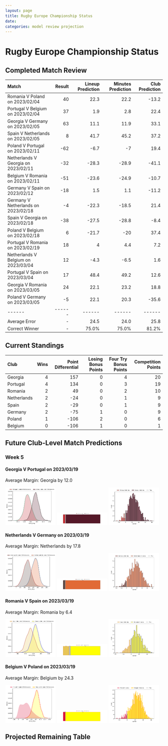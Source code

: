 ```yaml
---  
layout: page  
title: Rugby Europe Championship Status  
date:   
categories: model review projection  
---
```

# Rugby Europe Championship Status

## Completed Match Review


| Match                               |   Result |   Lineup Prediction |   Minutes Prediction |   Club Prediction |
|:------------------------------------|---------:|--------------------:|---------------------:|------------------:|
| Romania V Poland on 2023/02/04      |       40 |                22.3 |                 22.2 |             -13.2 |
| Portugal V Belgium on 2023/02/04    |       37 |                 1.9 |                  2.8 |              22.4 |
| Georgia V Germany on 2023/02/05     |       63 |                11.1 |                 11.9 |              33.1 |
| Spain V Netherlands on 2023/02/05   |        8 |                41.7 |                 45.2 |              37.2 |
| Poland V Portugal on 2023/02/11     |      -62 |                -6.7 |                 -7   |              19.4 |
| Netherlands V Georgia on 2023/02/11 |      -32 |               -28.3 |                -28.9 |             -41.1 |
| Belgium V Romania on 2023/02/11     |      -51 |               -23.6 |                -24.9 |             -10.7 |
| Germany V Spain on 2023/02/12       |      -18 |                 1.5 |                  1.1 |             -11.2 |
| Germany V Netherlands on 2023/02/18 |       -4 |               -22.3 |                -18.5 |              21.4 |
| Spain V Georgia on 2023/02/18       |      -38 |               -27.5 |                -28.8 |              -8.4 |
| Poland V Belgium on 2023/02/18      |        6 |               -21.7 |                -20   |              37.4 |
| Portugal V Romania on 2023/02/19    |       18 |                 4   |                  4.4 |               7.2 |
| Netherlands V Belgium on 2023/03/04 |       12 |                -4.3 |                 -6.5 |               1.6 |
| Portugal V Spain on 2023/03/04      |       17 |                48.4 |                 49.2 |              12.6 |
| Georgia V Romania on 2023/03/05     |       24 |                22.1 |                 23.2 |              18.8 |
| Poland V Germany on 2023/03/05      |       -5 |                22.1 |                 20.3 |             -35.6 |
| ------ | ------ | ------ | ------ | ------ |
| Average Error |       - | 24.5 | 24.0 | 25.8 |
| Correct Winner |       - | 75.0% | 75.0% | 81.2% |


## Current Standings


| Club        |   Wins |   Point Differential |   Losing Bonus Points |   Four Try Bonus Points |   Competition Points |
|:------------|-------:|---------------------:|----------------------:|------------------------:|---------------------:|
| Georgia     |      4 |                  157 |                     0 |                       4 |                   20 |
| Portugal    |      4 |                  134 |                     0 |                       3 |                   19 |
| Romania     |      2 |                   49 |                     0 |                       2 |                   10 |
| Netherlands |      2 |                  -24 |                     0 |                       1 |                    9 |
| Spain       |      2 |                  -29 |                     0 |                       1 |                    9 |
| Germany     |      2 |                  -75 |                     1 |                       0 |                    9 |
| Poland      |      1 |                 -106 |                     2 |                       0 |                    6 |
| Belgium     |      0 |                 -106 |                     1 |                       0 |                    1 |
## Future Club-Level Match Predictions

### Week 5

#### Georgia V Portugal on 2023/03/19


Average Margin: Georgia by 12.0

<p float="left">
<img src="plots/performances_Georgia_V_Portugal_5.png" width="32%" />
<img src="plots/resultbar_Georgia_V_Portugal_5.png" width="32%" />
<img src="plots/spreads_Georgia_V_Portugal_5.png" width="32%" />
</p>

#### Netherlands V Germany on 2023/03/19


Average Margin: Netherlands by 17.8

<p float="left">
<img src="plots/performances_Netherlands_V_Germany_5.png" width="32%" />
<img src="plots/resultbar_Netherlands_V_Germany_5.png" width="32%" />
<img src="plots/spreads_Netherlands_V_Germany_5.png" width="32%" />
</p>

#### Romania V Spain on 2023/03/19


Average Margin: Romania by 6.4

<p float="left">
<img src="plots/performances_Romania_V_Spain_5.png" width="32%" />
<img src="plots/resultbar_Romania_V_Spain_5.png" width="32%" />
<img src="plots/spreads_Romania_V_Spain_5.png" width="32%" />
</p>

#### Belgium V Poland on 2023/03/19


Average Margin: Belgium by 24.3

<p float="left">
<img src="plots/performances_Belgium_V_Poland_5.png" width="32%" />
<img src="plots/resultbar_Belgium_V_Poland_5.png" width="32%" />
<img src="plots/spreads_Belgium_V_Poland_5.png" width="32%" />
</p>

## Projected Remaining Table
